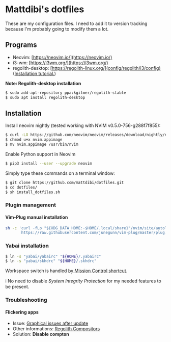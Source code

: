 # Mattdibi's dotfiles
These are my configuration files. I need to add it to version tracking because I'm probably going to modify them a lot.


## Programs
- Neovim:  [https://neovim.io/](https://neovim.io/)
- i3-wm: [https://i3wm.org/](https://i3wm.org/)
- regolith-desktop: [https://regolith-linux.org/](config/regolith/i3/config) ([Installation tutorial.](https://www.omgubuntu.co.uk/2019/06/install-regolith-linux-i3-gaps-ubuntu))

**Note: Regolith-desktop installation**
```sh
$ sudo add-apt-repository ppa:kgilmer/regolith-stable
$ sudo apt install regolith-desktop
```

## Installation
Install neovim nightly (tested working with NVIM v0.5.0-756-g288f7f855):

```sh
$ curl -LO https://github.com/neovim/neovim/releases/download/nightly/nvim.appimage
$ chmod u+x nvim.appimage
$ mv nvim.appimage /usr/bin/nvim
```

Enable Python support in Neovim
```sh
$ pip3 install --user --upgrade neovim
```

Simply type these commands on a terminal window:

```sh
$ git clone https://github.com/mattdibi/dotfiles.git
$ cd dotfiles/
$ sh install_dotfiles.sh
```

### Plugin management

#### Vim-Plug manual installation
```sh
sh -c 'curl -fLo "${XDG_DATA_HOME:-$HOME/.local/share}"/nvim/site/autoload/plug.vim --create-dirs \
       https://raw.githubusercontent.com/junegunn/vim-plug/master/plug.vim'
```

### Yabai installation

```sh
$ ln -s "yabai/yabairc" "${HOME}/.yabairc"
$ ln -s "yabai/skhdrc" "${HOME}/.skhdrc"
```

Workspace switch is handled [by Mission Control shortcut](https://apple.stackexchange.com/questions/213549/keyboard-shortcuts-for-switching-spaces).

:information_source: No need to disable *System Integrity Protection* for my needed features to be present.

### Troubleshooting

#### Flickering apps

- Issue: [Graphical issues after update](https://github.com/regolith-linux/regolith-desktop/issues/116)
- Other informations: [Regolith Compositors](https://regolith-linux.org/docs/customize/compositors/)
- Solution: **Disable compton**
